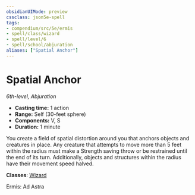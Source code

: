 ```yaml
---
obsidianUIMode: preview
cssclass: json5e-spell
tags:
- compendium/src/5e/ermis
- spell/class/wizard
- spell/level/6
- spell/school/abjuration
aliases: ["Spatial Anchor"]
---
```

# Spatial Anchor
*6th-level, Abjuration*  

- **Casting time:** 1 action
- **Range:** Self (30-feet sphere)
- **Components:** V, S
- **Duration:** 1 minute

You create a field of spatial distortion around you that anchors objects and creatures in place. Any creature that attempts to move more than 5 feet within the radius must make a Strength saving throw or be restrained until the end of its turn. Additionally, objects and structures within the radius have their movement speed halved.

**Classes**: [Wizard](../../../z_compendium/classes/wizard.md#)

Ermis: Ad Astra